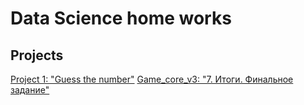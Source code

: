 # Data Science home works

## Projects

[Project 1: "Guess the number"](https://github.com/Nikita903416/sf_data_science/tree/main/project_0)
[Game_core_v3: "7. Итоги. Финальное задание"](https://github.com/Nikita903416/sf_data_science/tree/main/Game_core_v3)

